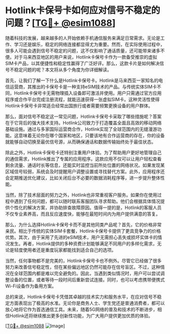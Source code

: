 # Hotlink卡保号卡如何应对信号不稳定的问题？[[TG💪+ @esim1088](https://t.me/s/esim1088)]

随着科技的发展，越来越多的人开始依赖手机通信服务来满足日常需求。无论是工作、学习还是娱乐，稳定的网络连接都显得尤为重要。然而，在实际使用过程中，很多人可能会遇到信号不稳定的问题，这不仅影响了通话质量，还可能带来诸多不便。对于马来西亚地区的用户来说，Hotlink卡保号卡作为一款备受推崇的虚拟SIM卡产品，以其便捷性和稳定性赢得了广泛好评。那么，这款卡片是如何解决信号不稳定问题的呢？本文将从多个角度为你详细解读。

首先，让我们了解一下什么是Hotlink卡保号卡。Hotlink是马来西亚一家知名的电信运营商，其推出的卡保号卡是一种支持eSIM技术的产品。与传统实体SIM卡不同，Hotlink卡保号卡无需物理插入设备即可激活并使用。用户只需通过官方应用程序或合作平台完成注册流程，就能迅速获得一张虚拟SIM卡。这种灵活性使得Hotlink卡保号卡非常适合经常出国旅行或者需要频繁更换设备的用户群体。

那么，面对信号不稳定这一常见问题，Hotlink卡保号卡采取了哪些措施呢？答案在于它背后的强大技术支持。Hotlink公司致力于打造覆盖全面且高效的移动网络基础设施。通过与多家国际运营商合作，Hotlink实现了全球范围内的无缝漫游功能。这意味着无论你在哪个国家和地区，只要该地有合作运营商的存在，你的设备就能够自动切换至最优信号源，从而确保通话和数据传输始终处于最佳状态。

除此之外，Hotlink卡保号卡还特别注重用户体验。为了帮助用户更好地管理自己的通信需求，Hotlink推出了专属的应用程序。这款应用不仅可以让用户轻松查看剩余流量、通话时长等信息，还能实时监控当前所处位置的网络状况。如果发现某区域信号较弱，系统会及时提醒用户调整设置或寻找替代方案。此外，应用程序还会定期推送优化建议，比如关闭后台不必要的数据消耗程序等，进一步提升整体性能。

当然，除了技术层面的努力之外，Hotlink也非常重视客户服务。如果你在使用过程中遇到了任何问题，都可以随时联系客服团队寻求帮助。他们会根据具体情况提供个性化的解决方案，并协助排查故障原因。值得一提的是，Hotlink的客服人员不仅专业素养高，而且反应速度快，能够在最短时间内为用户提供满意的答复。

那么，为什么选择Hotlink卡保号卡而不是其他同类产品呢？首先，它的价格非常亲民。相比于传统的实体SIM卡套餐，Hotlink卡保号卡提供了更具竞争力的价格优势。其次，由于采用了先进的eSIM技术，用户无需担心丢失或损坏实体卡的情况发生。再者，Hotlink提供的多种资费计划能够满足不同用户的多样化需求，无论是轻度使用者还是重度玩家都能找到适合自己的选项。

当然，任何事物都不是完美的，Hotlink卡保号卡也不例外。尽管它已经做了很多努力来改善信号稳定性，但在某些偏远地区仍然可能存在信号盲区。不过，这种情况在全球范围内都是难以完全避免的。因此，当遇到类似情况时，用户可以尝试调整设备的位置，或者等待一段时间后重新尝试连接。同时，也可以考虑携带便携式Wi-Fi设备作为备用方案。

总的来说，Hotlink卡保号卡凭借其卓越的技术实力和服务水平，在应对信号不稳定方面表现出了极高的水准。无论你是商务人士、学生党还是普通消费者，都可以放心地将它作为首选通信工具。未来，随着5G网络的普及和技术的不断进步，相信Hotlink还将继续推出更多创新性功能，为广大用户提供更加优质的体验。

[[TG💪+ @esim1088](https://t.me/s/esim1088) ![Image](https://i.postimg.cc/4NQfJmqS/Snipaste-2025-05-13-00-14-12.png)]